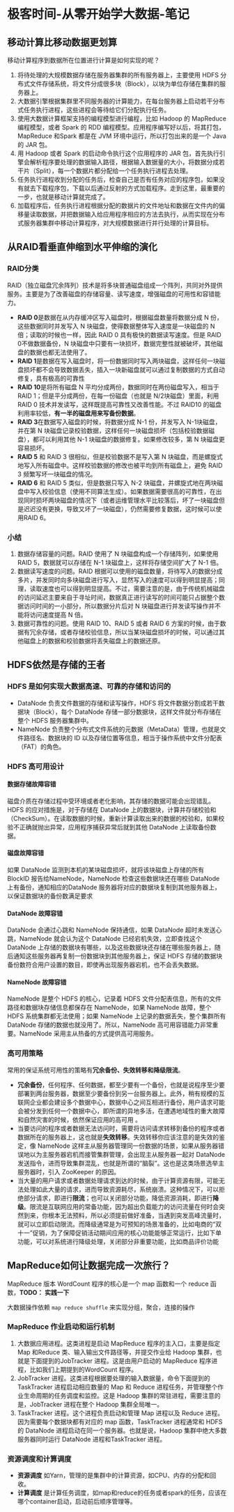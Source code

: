 # 极客时间-从零开始学大数据-笔记

## 移动计算比移动数据更划算

移动计算程序到数据所在位置进行计算是如何实现的呢？

1. 将待处理的大规模数据存储在服务器集群的所有服务器上，主要使用 HDFS 分布式文件存储系统，将文件分成很多块（Block），以块为单位存储在集群的服务器上。
2. 大数据引擎根据集群里不同服务器的计算能力，在每台服务器上启动若干分布式任务执行进程，这些进程会等待给它们分配执行任务。
3. 使用大数据计算框架支持的编程模型进行编程，比如 Hadoop 的 MapReduce 编程模型，或者 Spark 的 RDD 编程模型。应用程序编写好以后，将其打包，MapReduce 和Spark 都是在 JVM 环境中运行，所以打包出来的是一个 Java 的 JAR 包。
4. 用 Hadoop 或者 Spark 的启动命令执行这个应用程序的 JAR 包，首先执行引擎会解析程序要处理的数据输入路径，根据输入数据量的大小，将数据分成若干片（Split），每一个数据片都分配给一个任务执行进程去处理。
5. 任务执行进程收到分配的任务后，检查自己是否有任务对应的程序包，如果没有就去下载程序包，下载以后通过反射的方式加载程序。走到这里，最重要的一步，也就是移动计算就完成了。
6. 加载程序后，任务执行进程根据分配的数据片的文件地址和数据在文件内的偏移量读取数据，并把数据输入给应用程序相应的方法去执行，从而实现在分布式服务器集群中移动计算程序，对大规模数据进行并行处理的计算目标。

## 从RAID看垂直伸缩到水平伸缩的演化

### RAID分类

RAID（独立磁盘冗余阵列）技术是将多块普通磁盘组成一个阵列，共同对外提供服务。主要是为了改善磁盘的存储容量、读写速度，增强磁盘的可用性和容错能力。

- **RAID 0**是数据在从内存缓冲区写入磁盘时，根据磁盘数量将数据分成 N 份，这些数据同时并发写入 N 块磁盘，使得数据整体写入速度是一块磁盘的 N 倍；读取的时候也一样，因此 RAID 0 具有极快的数据读写速度。但是 RAID 0不做数据备份，N 块磁盘中只要有一块损坏，数据完整性就被破坏，其他磁盘的数据也都无法使用了。
- **RAID 1**是数据在写入磁盘时，将一份数据同时写入两块磁盘，这样任何一块磁盘损坏都不会导致数据丢失，插入一块新磁盘就可以通过复制数据的方式自动修复，具有极高的可靠性
- **RAID 10**是将所有磁盘 N 平均分成两份，数据同时在两份磁盘写入，相当于 RAID 1；但是平分成两份，在每一份磁盘（也就是 N/2块磁盘）里面，利用 RAID 0 技术并发读写，这样既提高可靠性又改善性能。不过 RAID10 的磁盘利用率较低，**有一半的磁盘用来写备份数据**。
- **RAID 3**在数据写入磁盘的时候，将数据分成 N-1 份，并发写入 N-1块磁盘，并在第 N 块磁盘记录校验数据，这样任何一块磁盘损坏（包括校验数据磁盘），都可以利用其他 N-1 块磁盘的数据修复。如果修改较多，第 N 块磁盘更容易损坏。
- **RAID 5** 和 RAID 3 很相似，但是校验数据不是写入第 N 块磁盘，而是螺旋式地写入所有磁盘中。这样校验数据的修改也被平均到所有磁盘上，避免 RAID 3 频繁写坏一块磁盘的情况。
- **RAID 6** 和 RAID 5 类似，但是数据只写入 N-2 块磁盘，并螺旋式地在两块磁盘中写入校验信息（使用不同算法生成）。如果数据需要很高的可靠性，在出现同时损坏两块磁盘的情况下（或者运维管理水平比较落后，坏了一块磁盘但是迟迟没有更换，导致又坏了一块磁盘），仍然需要修复数据，这时候可以使用RAID 6。

### 小结

1. 数据存储容量的问题。RAID 使用了 N 块磁盘构成一个存储阵列，如果使用 RAID 5，数据就可以存储在 N-1 块磁盘上，这样将存储空间扩大了 N-1 倍。
2. 数据读写速度的问题。RAID 根据可以使用的磁盘数量，将待写入的数据分成多片，并发同时向多块磁盘进行写入，显然写入的速度可以得到明显提高；同理，读取速度也可以得到明显提高。不过，需要注意的是，由于传统机械磁盘的访问延迟主要来自于寻址时间，数据真正进行读写的时间可能只占据整个数据访问时间的一小部分，所以数据分片后对 N 块磁盘进行并发读写操作并不能将访问速度提高 N 倍。
3. 数据可靠性的问题。使用 RAID 10、RAID 5 或者 RAID 6 方案的时候，由于数据有冗余存储，或者存储校验信息，所以当某块磁盘损坏的时候，可以通过其他磁盘上的数据和校验数据将丢失磁盘上的数据还原。

## HDFS依然是存储的王者

### HDFS 是如何实现大数据高速、可靠的存储和访问的

- DataNode 负责文件数据的存储和读写操作，HDFS 将文件数据分割成若干数据块（Block），每个 DataNode 存储一部分数据块，这样文件就分布存储在整个 HDFS 服务器集群中。
- NameNode 负责整个分布式文件系统的元数据（MetaData）管理，也就是文件路径名、数据块的 ID 以及存储位置等信息，相当于操作系统中文件分配表（FAT）的角色。

### HDFS 高可用设计

#### 数据存储故障容错

磁盘介质在存储过程中受环境或者老化影响，其存储的数据可能会出现错乱。HDFS 的应对措施是，对于存储在 DataNode 上的数据块，计算并存储校验和（CheckSum）。在读取数据的时候，重新计算读取出来的数据的校验和，如果校验不正确就抛出异常，应用程序捕获异常后就到其他 DataNode 上读取备份数据。

#### 磁盘故障容错

如果 DataNode 监测到本机的某块磁盘损坏，就将该块磁盘上存储的所有 BlockID 报告给NameNode，NameNode 检查这些数据块还在哪些 DataNode 上有备份，通知相应的DataNode 服务器将对应的数据块复制到其他服务器上，以保证数据块的备份数满足要求

#### DataNode 故障容错

DataNode 会通过心跳和 NameNode 保持通信，如果 DataNode 超时未发送心跳，NameNode 就会认为这个 DataNode 已经宕机失效，立即查找这个 DataNode 上存储的数据块有哪些，以及这些数据块还存储在哪些服务器上，随后通知这些服务器再复制一份数据块到其他服务器上，保证 HDFS 存储的数据块备份数符合用户设置的数目，即使再出现服务器宕机，也不会丢失数据。

#### NameNode 故障容错

NameNode 是整个 HDFS 的核心，记录着 HDFS 文件分配表信息，所有的文件路径和数据块存储信息都保存在 NameNode，如果 NameNode 故障，整个 HDFS 系统集群都无法使用；如果 NameNode 上记录的数据丢失，整个集群所有 DataNode 存储的数据也就没用了。所以，NameNode 高可用容错能力非常重要。NameNode 采用主从热备的方式提供高可用服务。

### 高可用策略

常用的保证系统可用性的策略有**冗余备份、失效转移和降级限流**。

- **冗余备份**，任何程序、任何数据，都至少要有一个备份，也就是说程序至少要部署到两台服务器，数据至少要备份到另一台服务器上。此外，稍有规模的互联网企业都会建设多个数据中心，数据中心之间互相进行备份，用户请求可能会被分发到任何一个数据中心，即所谓的异地多活，在遭遇地域性的重大故障和自然灾害的时候，依然保证应用的高可用 。
- 当要访问的程序或者数据无法访问时，需要将访问请求转移到备份的程序或者数据所在的服务器上，这也就是**失效转移**。失效转移你应该注意的是失效的鉴定，像 NameNode 这样主从服务器管理同一份数据的场景，如果从服务器错误地以为主服务器宕机而接管集群管理，会出现主从服务器一起对 DataNode 发送指令，进而导致集群混乱，也就是所谓的“脑裂”。这也是这类场景选举主服务器时，引入 ZooKeeper 的原因。
- 当大量的用户请求或者数据处理请求到达的时候，由于计算资源有限，可能无法处理如此大量的请求，进而导致资源耗尽，系统崩溃。这种情况下，可以拒绝部分请求，即进行**限流**；也可以关闭部分功能，降低资源消耗，即进行**降级**。限流是互联网应用的常备功能，因为超出负载能力的访问流量在何时会突然到来，你根本无法预料，所以必须提前做好准备，当遇到突发高峰流量时，就可以立即启动限流。而降级通常是为可预知的场景准备的，比如电商的“双十一”促销，为了保障促销活动期间应用的核心功能能够正常运行，比如下单功能，可以对系统进行降级处理，关闭部分非重要功能，比如商品评价功能

## MapReduce如何让数据完成一次旅行？

MapReduce 版本 WordCount 程序的核心是一个 map 函数和一个 reduce 函数，**TODO： 实践一下**

大数据操作依赖 `map reduce shuffle` 来实现分组，聚合，连接的操作

### MapReduce 作业启动和运行机制

1. 大数据应用进程。这类进程是启动 MapReduce 程序的主入口，主要是指定 Map 和Reduce 类、输入输出文件路径等，并提交作业给 Hadoop 集群，也就是下面提到的JobTracker 进程。这是由用户启动的 MapReduce 程序进程，比如我们上期提到的WordCount 程序。
2. JobTracker 进程。这类进程根据要处理的输入数据量，命令下面提到的 TaskTracker 进程启动相应数量的 Map 和 Reduce 进程任务，并管理整个作业生命周期的任务调度和监控。这是 Hadoop 集群的常驻进程，需要注意的是，JobTracker 进程在整个 Hadoop 集群全局唯一。
3. TaskTracker 进程。这个进程负责启动和管理 Map 进程以及 Reduce 进程。因为需要每个数据块都有对应的 map 函数，TaskTracker 进程通常和 HDFS 的 DataNode 进程启动在同一个服务器。也就是说，Hadoop 集群中绝大多数服务器同时运行 DataNode 进程和TaskTracker 进程。

### 资源调度和计算调度

- **资源调度** 如Yarn，管理的是集群中的计算资源，如CPU、内存的分配和回收。
- **计算调度** 是计算任务调度，如map和reduce的任务或者spark的任务，应该在哪个container启动，启动前后顺序管理等。

